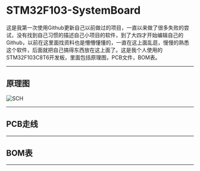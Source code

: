 # STM32F103-SystemBoard
这是我第一次使用Github更新自己以前做过的项目，一直以来做了很多失败的尝试，没有找到自己习惯的描述自己小项目的软件，到了大四才开始编辑自己的Github，以前在这里面找资料也是懵懵懂懂的，一直在这上面乱逛，慢慢的熟悉这个软件，后面就把自己搞得东西放在这上面了。这是我个人使用的STM32F103C8T6开发板，里面包括原理图，PCB文件，BOM表。
****
## 原理图

![SCH](https://github.com/ClassicTrensu/STM32F103-SystemBoard/SCH.png"SCH")

****
## PCB走线

****
## BOM表

****
